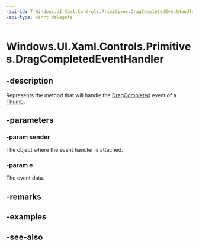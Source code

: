 ```yaml
---
-api-id: T:Windows.UI.Xaml.Controls.Primitives.DragCompletedEventHandler
-api-type: winrt delegate
---
```

<!-- Delegate syntax.
public delegate void DragCompletedEventHandler(System.Object sender, Windows.UI.Xaml.Controls.Primitives.DragCompletedEventArgs e)
-->
# Windows.UI.Xaml.Controls.Primitives.DragCompletedEventHandler

## -description
Represents the method that will handle the [DragCompleted](thumb_dragcompleted.md) event of a [Thumb](thumb.md).



## -parameters
### -param sender
The object where the event handler is attached.

### -param e
The event data.


## -remarks

## -examples

## -see-also
